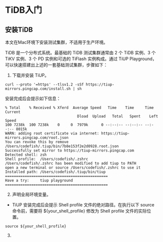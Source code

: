 # TiDB入门
## 安装TiDB

本文在Mac环境下安装测试集群，不适用于生产环境。


TiDB 是一个分布式系统。最基础的 TiDB 测试集群通常由 2 个 TiDB 实例、3 个 TiKV 实例、3 个 PD 实例和可选的 TiFlash 实例构成。通过 TiUP Playground，可以快速搭建出上述的一套基础测试集群，步骤如下：

1. 下载并安装 TiUP。
```shell
curl --proto '=https' --tlsv1.2 -sSf https://tiup-mirrors.pingcap.com/install.sh | sh
```
安装完成后会提示如下信息：

```shell
% Total    % Received % Xferd  Average Speed   Time    Time     Time  Current
                                 Dload  Upload   Total   Spent    Left  Speed
100 7238k  100 7238k    0     0  7979k      0 --:--:-- --:--:-- --:--:-- 8015k
WARN: adding root certificate via internet: https://tiup-mirrors.pingcap.com/root.json
You can revoke this by remove /Users/codefish/.tiup/bin/7b8e153f2e2d0928.root.json
Successfully set mirror to https://tiup-mirrors.pingcap.com
Detected shell: zsh
Shell profile:  /Users/codefish/.zshrc
/Users/codefish/.zshrc has been modified to add tiup to PATH
open a new terminal or source /Users/codefish/.zshrc to use it
Installed path: /Users/codefish/.tiup/bin/tiup
===============================================
Have a try:     tiup playground
===============================================
```
2. 声明全局环境变量。
- TiUP 安装完成后会提示 Shell profile 文件的绝对路径。在执行以下 source 命令前，需要将 ${your_shell_profile} 修改为 Shell profile 文件的实际位置。
```shell
source ${your_shell_profile}
```
3. 